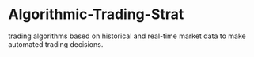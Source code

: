 # Algorithmic-Trading-Strat
trading algorithms based on historical and real-time market data to make automated trading decisions.

